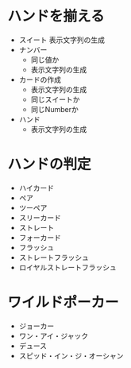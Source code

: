 # ハンドを揃える
* スイート
  表示文字列の生成
* ナンバー
    * 同じ値か
    * 表示文字列の生成
* カードの作成
    * 表示文字列の生成
    * 同じスイートか
    * 同じNumberか
* ハンド
    * 表示文字列の生成

# ハンドの判定
* ハイカード
* ペア
* ツーペア
* スリーカード
* ストレート
* フォーカード
* フラッシュ
* ストレートフラッシュ
* ロイヤルストレートフラッシュ

# ワイルドポーカー
* ジョーカー
* ワン・アイ・ジャック
* デュース
* スピッド・イン・ジ・オーシャン
